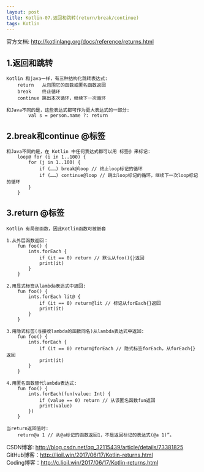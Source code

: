 ```yaml
---
layout: post
title: Kotlin-07.返回和跳转(return/break/continue)
tags: Kotlin
---
```

官方文档: http://kotlinlang.org/docs/reference/returns.html

## 1.返回和跳转
    Kotlin 和java一样，有三种结构化跳转表达式:
        return   从包围它的函数或匿名函数返回
        break    终止循环
        continue 跳出本次循环，继续下一次循环

    和Java不同的是，这些表达式都可作为更大表达式的一部分:
            val s = person.name ?: return

## 2.break和continue @标签
    和Java不同的是，在 Kotlin 中任何表达式都可以用 标签@ 来标记:
        loop@ for (i in 1..100) {
            for (j in 1..100) {
                if (……) break@loop // 终止loop标记的循环
                if (……) continue@loop // 跳出loop标记的循环，继续下一次loop标记的循环
            }
        }

## 3.return @标签
    Kotlin 有局部函数，因此Kotlin函数可被嵌套

    1.从外层函数返回：
        fun foo() {
            ints.forEach {
                if (it == 0) return // 默认从foo(){}返回
                print(it)
            }
        }
        
    2.用显式标签从lambda表达式中返回:
        fun foo() {
            ints.forEach lit@ {
                if (it == 0) return@lit // 标记从forEach{}返回
                print(it)
            }
        }
    
    3.用隐式标签(与接收lambda的函数同名)从lambda表达式中返回:
        fun foo() {
            ints.forEach {
                if (it == 0) return@forEach // 隐式标签forEach，从forEach{}返回
                print(it)
            }
        }

    4.用匿名函数替代lambda表达式:
        fun foo() {
            ints.forEach(fun(value: Int) {
                if (value == 0) return // 从该匿名函数fun返回
                print(value)
            })
        }

    当return返回值时:
        return@a 1 // 从@a标记的函数返回1，不是返回标记的表达式(@a 1)”。

CSDN博客: http://blog.csdn.net/qq_32115439/article/details/73381825  
GitHub博客：http://lioil.win/2017/06/17/Kotlin-returns.html   
Coding博客：http://c.lioil.win/2017/06/17/Kotlin-returns.html